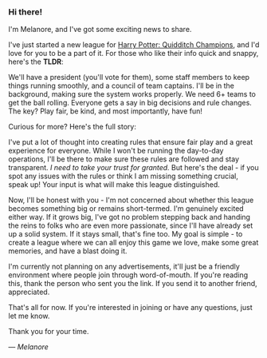 
### Hi there! 

I'm Melanore, and I've got some exciting news to share. 

I've just started a new league for [Harry Potter: Quidditch Champions](https://www.quidditchchampions.com/en-us), and I'd love for you to be a part of it. For those who like their info quick and snappy, here's the **TLDR**: 

We'll have a president (you'll vote for them), some staff members to keep things running smoothly, and a council of team captains. I'll be in the background, making sure the system works properly. We need 6+ teams to get the ball rolling. Everyone gets a say in big decisions and rule changes. The key? Play fair, be kind, and most importantly, have fun!

Curious for more? Here's the full story:

I've put a lot of thought into creating rules that ensure fair play and a great experience for everyone. While I won't be running the day-to-day operations, I'll be there to make sure these rules are followed and stay transparent. *I need to take your trust for granted.* But here's the deal - if you spot any issues with the rules or think I am missing something crucial, speak up! Your input is what will make this league distinguished.

Now, I'll be honest with you - I'm not concerned about whether this league becomes something big or remains short-termed. I'm genuinely excited either way. If it grows big, I've got no problem stepping back and handing the reins to folks who are even more passionate, since I'll have already set up a solid system. If it stays small, that's fine too. My goal is simple - to create a league where we can all enjoy this game we love, make some great memories, and have a blast doing it.

I'm currently not planning on any advertisements, it'll just be a friendly environment where people join through word-of-mouth. If you're reading this, thank the person who sent you the link. If you send it to another friend, appreciated.

That's all for now. If you're interested in joining or have any questions, just let me know.

Thank you for your time. 

&mdash; *Melanore*
 
